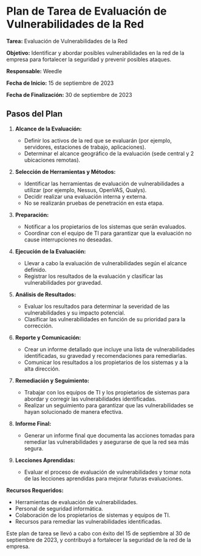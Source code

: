# Plan de Tarea de Evaluación de Vulnerabilidades de la Red

**Tarea:** Evaluación de Vulnerabilidades de la Red

**Objetivo:** Identificar y abordar posibles vulnerabilidades en la red de la empresa para fortalecer la seguridad y prevenir posibles ataques.

**Responsable:** Weedle

**Fecha de Inicio:** 15 de septiembre de 2023

**Fecha de Finalización:** 30 de septiembre de 2023

## Pasos del Plan

1. **Alcance de la Evaluación:**
   - Definir los activos de la red que se evaluarán (por ejemplo, servidores, estaciones de trabajo, aplicaciones).
   - Determinar el alcance geográfico de la evaluación (sede central y 2 ubicaciones remotas).

2. **Selección de Herramientas y Métodos:**
   - Identificar las herramientas de evaluación de vulnerabilidades a utilizar (por ejemplo, Nessus, OpenVAS, Qualys).
   - Decidir realizar una evaluación interna y externa.
   - No se realizarán pruebas de penetración en esta etapa.

3. **Preparación:**
   - Notificar a los propietarios de los sistemas que serán evaluados.
   - Coordinar con el equipo de TI para garantizar que la evaluación no cause interrupciones no deseadas.

4. **Ejecución de la Evaluación:**
   - Llevar a cabo la evaluación de vulnerabilidades según el alcance definido.
   - Registrar los resultados de la evaluación y clasificar las vulnerabilidades por gravedad.

5. **Análisis de Resultados:**
   - Evaluar los resultados para determinar la severidad de las vulnerabilidades y su impacto potencial.
   - Clasificar las vulnerabilidades en función de su prioridad para la corrección.

6. **Reporte y Comunicación:**
   - Crear un informe detallado que incluye una lista de vulnerabilidades identificadas, su gravedad y recomendaciones para remediarlas.
   - Comunicar los resultados a los propietarios de los sistemas y a la alta dirección.

7. **Remediación y Seguimiento:**
   - Trabajar con los equipos de TI y los propietarios de sistemas para abordar y corregir las vulnerabilidades identificadas.
   - Realizar un seguimiento para garantizar que las vulnerabilidades se hayan solucionado de manera efectiva.

8. **Informe Final:**
   - Generar un informe final que documenta las acciones tomadas para remediar las vulnerabilidades y asegurarse de que la red sea más segura.

9. **Lecciones Aprendidas:**
   - Evaluar el proceso de evaluación de vulnerabilidades y tomar nota de las lecciones aprendidas para mejorar futuras evaluaciones.

**Recursos Requeridos:**
- Herramientas de evaluación de vulnerabilidades.
- Personal de seguridad informática.
- Colaboración de los propietarios de sistemas y equipos de TI.
- Recursos para remediar las vulnerabilidades identificadas.

Este plan de tarea se llevó a cabo con éxito del 15 de septiembre al 30 de septiembre de 2023, y contribuyó a fortalecer la seguridad de la red de la empresa.
